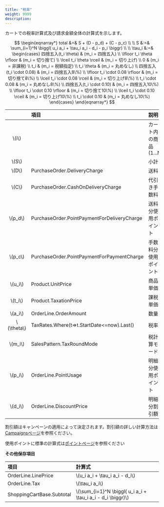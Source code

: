 ```yaml
---
title: "税率"
weight: 9999
description: 
---
```


カートでの税率計算式及び請求金額全体の計算式を示します。

$$
\begin{eqnarray*}
total &=& S + (D - p_d) + (C - p_c) \\ \\
S &:=& \sum_{i=1}^N \biggl( u_i a_i + \tau_i a_i - d_i - p_i \biggr) \\ \\
\tau_i &:=& \begin{cases}
    四捨五入(t_i \theta) & (m_i = 四捨五入) \\
    \lfloor t_i \theta \rfloor & (m_i = 切り捨て) \\
    \lceil t_i \theta \rceil & (m_i = 切り上げ) \\
    0 & (m_i = 非課税) \\
    t_i & (m_i = 税額指定) \\
    t_i \theta & (m_i = 丸めなし) \\
    四捨五入(t_i \cdot 0.08) & (m_i = 四捨五入8\%) \\
    \lfloor t_i \cdot 0.08 \rfloor & (m_i = 切り捨て8\%) \\
    \lceil t_i \cdot 0.08 \rceil & (m_i = 切り上げ8\%) \\
    t_i \cdot 0.08 & (m_i = 丸めなし8\%) \\
    四捨五入(t_i \cdot 0.10) & (m_i = 四捨五入10\%) \\
    \lfloor t_i \cdot 0.10 \rfloor & (m_i = 切り捨て10\%) \\
    \lceil t_i \cdot 0.10 \rceil & (m_i = 切り上げ10\%) \\
    t_i \cdot 0.10 & (m_i = 丸めなし10\%) 
\end{cases} 
\end{eqnarray*} 
$$

|              |                    項目                     |          説明           |
| :----------: | :------------------------------------------ | :---------------------- |
|   \\(i\\)    |                                             | カート内の商品  (1...N) |
|   \\(S\\)    |                                             | 小計                    |
|   \\(D\\)    | PurchaseOrder.DeliveryCharge                | 送料                    |
|   \\(C\\)    | PurchaseOrder.CashOnDeliveryCharge          | 代引き手数料            |
|  \\(p_d\\)   | PurchaseOrder.PointPaymentForDeliveryCharge | 送料分使用ポイント      |
|  \\(p_c\\)   | PurchaseOrder.PointPaymentForPaymentCharge  | 手数料分使用ポイント    |
|  \\(u_i\\)   | Product.UnitPrice                           | 商品単価                |
|  \\(t_i\\)   | Product.TaxationPrice                       | 課税単価                |
|  \\(a_i\\)   | OrderLine.OrderAmount                       | 数量                    |
| \\(\theta\\) | TaxRates.Where(t=>t.StartDate<=now).Last()  | 税率                    |
|  \\(m_i\\)   | SalesPattern.TaxRoundMode                   | 税計算モード            |
|  \\(p_i\\)   | OrderLine.PointUsage                        | 明細分使用ポイント      |
|  \\(d_i\\)   | OrderLine.DiscountPrice                     | 明細分割引額            |

割引額はキャンペーンの適用によって決定されます。割引額の詳しい計算方法は[Campaignsページ](../campaigns/)を参照ください。

使用ポイントに標準の計算式は[ポイントページ](../point/)を参照ください

**その他保存項目**

|           項目            |                            計算式                             |
| :------------------------ | :------------------------------------------------------------ |
| OrderLine.LinePrice       | \\(u_i a_i + \tau_i a_i - d_i\\)                              |
| OrderLine.Tax             | \\(\tau_i a_i\\)                                              |
| ShoppingCartBase.Subtotal | \\(\sum_{i=1}^N \biggl( u_i a_i + \tau_i a_i - d_i \biggr)\\) |
